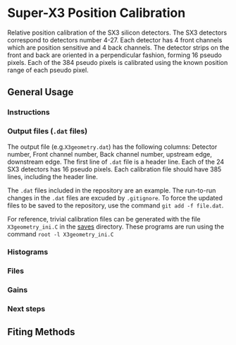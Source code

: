 # Super-X3 Position Calibration
Relative position calibration of the SX3 silicon detectors.
The SX3 detectors correspond to detectors number 4-27.
Each detector has 4 front channels which are position sensitive and 4 back channels.
The detector strips on the front and back are oriented in a perpendicular fashion, forming 16 pseudo pixels.
Each of the 384 pseudo pixels is calibrated using the known position range of each pseudo pixel.

## General Usage
### Instructions

### Output files (`.dat` files)
The output file (e.g.`X3geometry.dat`) has the following columns:
Detector number, Front channel number, Back channel number, upstream edge, downstream edge.
The first line of `.dat` file is a header line.
Each of the 24 SX3 detectors has 16 pseudo pixels.
Each calibration file should have 385 lines, including the header line.

The `.dat` files  included in the repository are an example. The run-to-run changes in the `.dat` files are excuded by `.gitignore`. To force the updated files to be saved to the repository, use the command `git add -f file.dat`.

For reference, trivial calibration files can be generated with the file `X3geometry_ini.C` in the [saves](saves) directory. These programs are  run using the command `root -l X3geometry_ini.C`

### Histograms
### Files
### Gains
### Next steps
## Fiting Methods 
